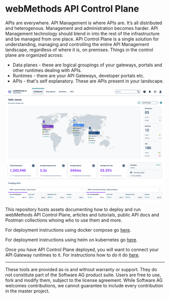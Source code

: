 # webMethods API Control Plane

APIs are everywhere. API Management is where APIs are. It’s all distributed and heterogenous. Management and administration becomes harder. API Management technology should blend in into the rest of the infrastructure and be managed from one place. API Control Plane is a single solution for understanding, managing and controlling the entire API Management landscape, regardless of where it is, on premises. Things in the control plane are organized across:

- Data planes - these are logical groupings of your gateways, portals and other runtimes dealing with APIs.
- Runtimes - there are your API Gateways, developer portals etc.
- APIs - that's self explanatory. These are APIs present in your landscape.

![image](/attachments/apico_dashboard_page.png)

This repository hosts assets documenting how to deploy and run webMethods API Control Plane, articles and tutorials, public API docs and Postman collections whoing who to use them and more.

For deployment instructions using docker compose go [here](install/helm/README.md).

For deployment instructions using helm on kubernetes go [here](install/docker/README.md).

Once you have API Control Plane deployed, you will want to connect your API Gateway runtimes to it. For instructions how to do it do [here](install/agent/README.md).

------------------------------

These tools are provided as-is and without warranty or support. They do not constitute part of the Software AG product suite. Users are free to use, fork and modify them, subject to the license agreement. While Software AG welcomes contributions, we cannot guarantee to include every contribution in the master project.
